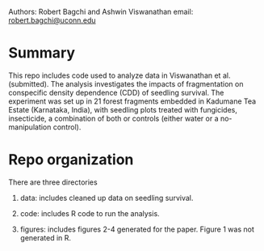 Authors: Robert Bagchi and Ashwin Viswanathan
email: robert.bagchi@uconn.edu

# Summary
This repo includes code used to analyze data in Viswanathan et al. (submitted). 
The analysis investigates the impacts of fragmentation on conspecific 
density dependence (CDD) of seedling survival. The experiment was set up in
21 forest fragments embedded in Kadumane Tea Estate (Karnataka, India), with
seedling plots treated with fungicides, insecticide, a combination of both or
controls (either water or a no-manipulation control). 

# Repo organization

There are three directories

1. data: includes cleaned up data on seedling survival.

2. code: includes R code to run the analysis.

3. figures: includes figures 2-4 generated for the paper. Figure 1 was not 
generated in R.
